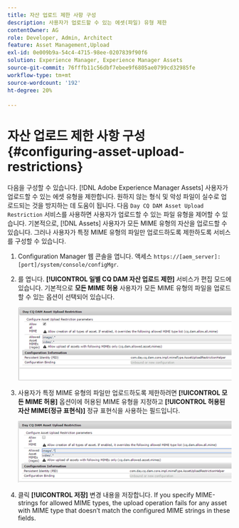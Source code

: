 ```yaml
---
title: 자산 업로드 제한 사항 구성
description: 사용자가 업로드할 수 있는 에셋(파일) 유형 제한
contentOwner: AG
role: Developer, Admin, Architect
feature: Asset Management,Upload
exl-id: 0e009b9a-54c4-4715-98ee-0207839f90f6
solution: Experience Manager, Experience Manager Assets
source-git-commit: 76fffb11c56dbf7ebee9f6805ae0799cd32985fe
workflow-type: tm+mt
source-wordcount: '192'
ht-degree: 20%

---
```


# 자산 업로드 제한 사항 구성 {#configuring-asset-upload-restrictions}

다음을 구성할 수 있습니다. [!DNL Adobe Experience Manager Assets] 사용자가 업로드할 수 있는 에셋 유형을 제한합니다. 원하지 않는 형식 및 악성 파일이 실수로 업로드되는 것을 방지하는 데 도움이 됩니다. 다음 `Day CQ DAM Asset Upload Restriction` 서비스를 사용하면 사용자가 업로드할 수 있는 파일 유형을 제어할 수 있습니다. 기본적으로, [!DNL Assets] 사용자가 모든 MIME 유형의 자산을 업로드할 수 있습니다. 그러나 사용자가 특정 MIME 유형의 파일만 업로드하도록 제한하도록 서비스를 구성할 수 있습니다.

1. Configuration Manager 웹 콘솔을 엽니다. 액세스 `https://[aem_server]:[port]/system/console/configMgr`.
1. 를 엽니다. **[!UICONTROL 일별 CQ DAM 자산 업로드 제한]** 서비스가 편집 모드에 있습니다. 기본적으로 **모든 MIME 허용** 사용자가 모든 MIME 유형의 파일을 업로드할 수 있는 옵션이 선택되어 있습니다.

   ![chlimage_1-378](assets/chlimage_1-378.png)

1. 사용자가 특정 MIME 유형의 파일만 업로드하도록 제한하려면 **[!UICONTROL 모든 MIME 허용]** 옵션이에 허용된 MIME 유형을 지정하고 **[!UICONTROL 허용된 자산 MIME(정규 표현식)]** 정규 표현식을 사용하는 필드입니다.

   ![chlimage_1-379](assets/chlimage_1-379.png)

1. 클릭 **[!UICONTROL 저장]** 변경 내용을 저장합니다. If you specify MIME-strings for allowed MIME types, the upload operation fails for any asset with MIME type that doesn’t match the configured MIME strings in these fields.
